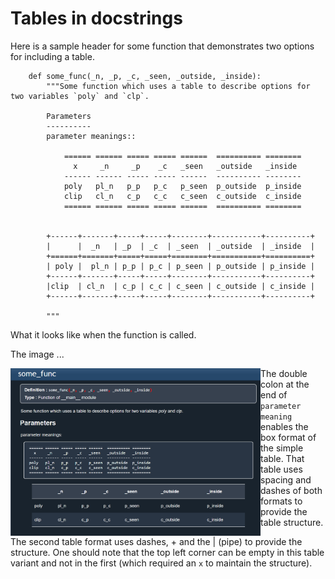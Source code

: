 # Tables in docstrings

Here is a sample header for some function that demonstrates two options for including a table.

```
    def some_func(_n, _p, _c, _seen, _outside, _inside):
        """Some function which uses a table to describe options for two variables `poly` and `clp`.

        Parameters
        ----------
        parameter meanings::

            ====== ====== ===== ===== ======  ========== ========
              x     _n     _p    _c   _seen   _outside   _inside
            ------ ------ ----- ----- ------  ---------- --------
            poly   pl_n   p_p   p_c   p_seen  p_outside  p_inside
            clip   cl_n   c_p   c_c   c_seen  c_outside  c_inside
            ====== ====== ===== ===== ======  ========== ========


        +------+-------+-----+-----+--------+-----------+----------+
        |      |  _n   | _p  | _c  | _seen  | _outside  | _inside  |
        +======+=======+=====+=====+========+===========+==========+
        | poly |  pl_n | p_p | p_c | p_seen | p_outside | p_inside |
        +------+-------+-----+-----+--------+-----------+----------+
        |clip  | cl_n  | c_p | c_c | c_seen | c_outside | c_inside |
        +------+-------+-----+-----+--------+-----------+----------+

        """
```
What it looks like when the function is called.

The image ...

<a href="url"><img src="docstring_table.png" align="left" height="auto" width="400"></a>

The double colon at the end of `parameter meaning` enables the box format of the simple table.  That table uses spacing and dashes of both formats to provide the table structure.

The second table format uses dashes, + and the | (pipe) to provide the structure.  One should note that the top left corner can be empty in this table variant and not in the first (which required an `x` to maintain the structure).


